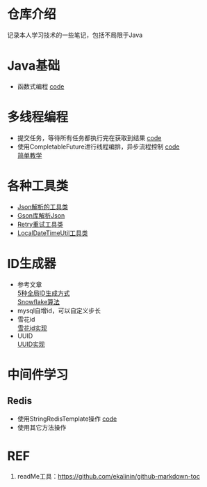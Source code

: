 # 仓库介绍
记录本人学习技术的一些笔记，包括不局限于Java

# Java基础
* 函数式编程 [code](src/main/java/com/java/study/javastudy/basic/FunctionProgrammer.java)

# 多线程编程
* 提交任务，等待所有任务都执行完在获取到结果 [code](src/main/java/com/java/study/javastudy/multiThread/ThreadPoolTest.java)
* 使用CompletableFuture进行线程编排，异步流程控制 [code](src/main/java/com/java/study/javastudy/multiThread/CompletableFutureTest.java)
   <br> [简单教学](https://www.liaoxuefeng.com/wiki/1252599548343744/1306581182447650)

# 各种工具类
* [Json解析的工具类](src/main/java/com/java/study/javastudy/utils/JsonUtil.java)
* [Gson库解析Json](src/main/java/com/java/study/javastudy/utils/GsonUtil.java)
* [Retry重试工具类](src/main/java/com/java/study/javastudy/utils/RetryUtil.java)
* [LocalDateTimeUtil工具类](src/main/java/com/java/study/javastudy/utils/LocalDateTimeUtil.java)

# ID生成器
* 参考文章<br>
 [5种全局ID生成方式](https://cloud.tencent.com/developer/article/1884037) <br>
 [Snowflake算法](https://pdai.tech/md/algorithm/alg-domain-id-snowflake.html)
* mysql自增id，可以自定义步长
* 雪花id <br>
  [雪花id实现](src/main/java/com/java/study/javastudy/idGenerator/snowFlake/SnowflakeIdGenerator.java)
* UUID <br>
  [UUID实现](src/main/java/com/java/study/javastudy/idGenerator/snowFlake/UuidGenerator.java)

# 中间件学习

## Redis
 * 使用StringRedisTemplate操作 [code](src/main/java/com/java/study/javastudy/middleware/redis/RedisClient.java)
 * 使用其它方法操作
# REF
1. readMe工具：https://github.com/ekalinin/github-markdown-toc

